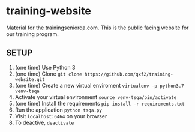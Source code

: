 # training-website

Material for the trainingseniorqa.com. This is the public facing website for our training program.

## SETUP

1. (one time) Use Python 3
2. (one time) Clone `git clone https://github.com/qxf2/training-website.git`
3. (one time) Create a new virtual enviroment `virtualenv -p python3.7 venv-tsqa`
4. Activate your virtual environment `source venv-tsqa/bin/activate`
5. (one time) Install the requirements `pip install -r requirements.txt`
6. Run the application `python tsqa.py`
7. Visit `localhost:6464` on your browser
8. To deactive, `deactivate`
